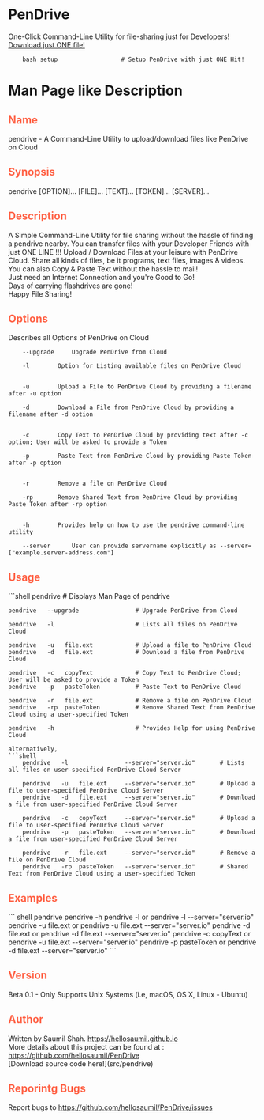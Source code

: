 # PenDrive
One-Click Command-Line Utility for file-sharing just for Developers!
<br>
[Download just ONE file!](setup)
<br>

```shell
	bash setup                	# Setup PenDrive with just ONE Hit!
```
# Man Page like Description

<h2 style="color:tomato"> Name </h2>
pendrive - A Command-Line Utility to upload/download files like PenDrive on Cloud

<h2 style="color:tomato"> Synopsis </h2>
	pendrive [OPTION]... [FILE]... [TEXT]... [TOKEN]... [SERVER]...

<h2 style="color:tomato"> Description </h2>
A Simple Command-Line Utility for file sharing without the hassle of finding a pendrive nearby.
	You can transfer files with your Developer Friends with just ONE LINE !!!
	Upload / Download Files at your leisure with PenDrive Cloud. Share all kinds of files, be it programs, text files, images & videos. You can also Copy & Paste Text without the hassle to mail!
	<br>
	Just need an Internet Connection and you're Good to Go!
	<br>
	Days of carrying flashdrives are gone!
	<br>
	Happy File Sharing!

<h2 style="color:tomato"> Options </h2>
Describes all Options of PenDrive on Cloud

		--upgrade	  Upgrade PenDrive from Cloud

		-l		  Option for Listing available files on PenDrive Cloud


		-u		  Upload a File to PenDrive Cloud by providing a filename after -u option

		-d		  Download a File from PenDrive Cloud by providing a filename after -d option


		-c		  Copy Text to PenDrive Cloud by providing text after -c option; User will be asked to provide a Token

		-p		  Paste Text from PenDrive Cloud by providing Paste Token after -p option


		-r		  Remove a file on PenDrive Cloud

		-rp		  Remove Shared Text from PenDrive Cloud by providing Paste Token after -rp option


		-h		  Provides help on how to use the pendrive command-line utility

		--server	  User can provide servername explicitly as --server=["example.server-address.com"]		

<h2 style="color:tomato"> Usage </h2>
```shell
	pendrive                			# Displays Man Page of pendrive

	pendrive   --upgrade          		# Upgrade PenDrive from Cloud

	pendrive   -l           			# Lists all files on PenDrive Cloud

	pendrive   -u   file.ext			# Upload a file to PenDrive Cloud
	pendrive   -d   file.ext			# Download a file from PenDrive Cloud

	pendrive   -c   copyText			# Copy Text to PenDrive Cloud; User will be asked to provide a Token
	pendrive   -p   pasteToken			# Paste Text to PenDrive Cloud

	pendrive   -r   file.ext			# Remove a file on PenDrive Cloud
	pendrive   -rp  pasteToken			# Remove Shared Text from PenDrive Cloud using a user-specified Token

	pendrive   -h           			# Provides Help for using PenDrive Cloud
```
alternatively,
```shell
	pendrive   -l                --server="server.io"		# Lists all files on user-specified PenDrive Cloud Server

	pendrive   -u   file.ext     --server="server.io"		# Upload a file to user-specified PenDrive Cloud Server
	pendrive   -d   file.ext     --server="server.io"		# Download a file from user-specified PenDrive Cloud Server

	pendrive   -c   copyText     --server="server.io"		# Upload a file to user-specified PenDrive Cloud Server
	pendrive   -p   pasteToken   --server="server.io"		# Download a file from user-specified PenDrive Cloud Server

	pendrive   -r   file.ext     --server="server.io"		# Remove a file on PenDrive Cloud
	pendrive   -rp  pasteToken   --server="server.io"		# Shared Text from PenDrive Cloud using a user-specified Token

```
<h2 style="color:tomato"> Examples </h2>
``` shell
	pendrive
	pendrive -h
	pendrive -l              or   pendrive -l --server="server.io"
	pendrive -u file.ext     or   pendrive -u file.ext --server="server.io"
	pendrive -d file.ext     or   pendrive -d file.ext --server="server.io"
	pendrive -c copyText     or   pendrive -u file.ext --server="server.io"
	pendrive -p pasteToken   or   pendrive -d file.ext --server="server.io"
```

<h2 style="color:tomato"> Version </h2>
Beta 0.1 - Only Supports Unix Systems (i.e, macOS, OS X, Linux - Ubuntu)

<h2 style="color:tomato"> Author </h2>
Written by Saumil Shah. <a href="https://hellosaumil.github.io"> https://hellosaumil.github.io </a>
<br> More details about this project can be found at : <a href="https://github.com/hellosaumil/PenDrive"> https://github.com/hellosaumil/PenDrive </a>
<br>
[Download source code here!](src/pendrive)

<h2 style="color:tomato"> Reporintg Bugs </h2>
Report bugs to <a href="https://github.com/hellosaumil/PenDrive/issues"> https://github.com/hellosaumil/PenDrive/issues </a>
